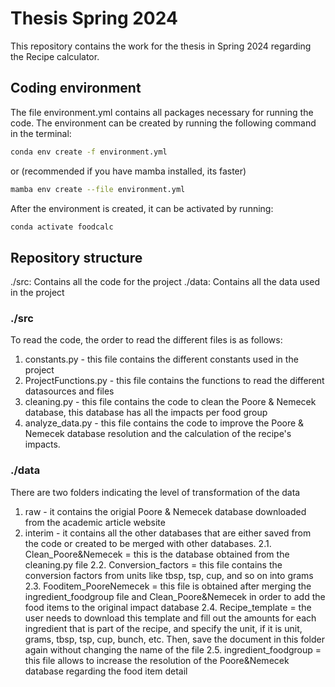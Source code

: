 # Thesis Spring 2024

This repository contains the work for the thesis in Spring 2024 regarding the Recipe calculator.

## Coding environment

The file environment.yml contains all packages necessary for running the code.
The environment can be created by running the following command in the terminal:

```bash
conda env create -f environment.yml
```

or (recommended if you have mamba installed, its faster)

```bash
mamba env create --file environment.yml
```

After the environment is created, it can be activated by running:

```bash
conda activate foodcalc
```

## Repository structure

./src: Contains all the code for the project
./data: Contains all the data used in the project

### ./src

To read the code, the order to read the different files is as follows:

1. constants.py - this file contains the different constants used in the project
2. ProjectFunctions.py - this file contains the functions to read the different datasources and files
3. cleaning.py - this file contains the code to clean the Poore & Nemecek database, this database has all the impacts per food group
4. analyze_data.py - this file contains the code to improve the Poore & Nemecek database resolution and the calculation of the recipe's impacts.

### ./data

There are two folders indicating the level of transformation of the data

1. raw - it contains the origial Poore & Nemecek database downloaded from the academic article website
2. interim - it contains all the other databases that are either saved from the code or created to be merged with other databases.
    2.1. Clean_Poore&Nemecek = this is the database obtained from the cleaning.py file
    2.2. Conversion_factors = this file contains the conversion factors from units like tbsp, tsp, cup, and so on into grams
    2.3. Fooditem_PooreNemecek = this file is obtained after merging the ingredient_foodgroup file and Clean_Poore&Nemecek in order to add the food items to the original impact database
    2.4. Recipe_template = the user needs to download this template and fill out the amounts for each ingredient that is part of the recipe, and specify the unit, if it is unit, grams, tbsp, tsp, cup, bunch, etc. Then, save the document in this folder again without changing the name of the file
    2.5. ingredient_foodgroup = this file allows to increase the resolution of the Poore&Nemecek database regarding the food item detail